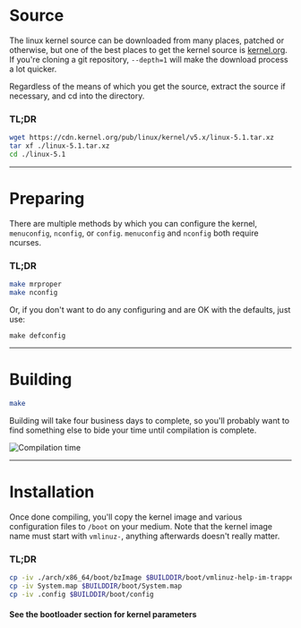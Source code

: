 # Source

The linux kernel source can be downloaded from many places, patched or otherwise, but one of the best places to get the kernel source is
[kernel.org](https://kernel.org/). If you're cloning a git repository, `--depth=1` will make the download process a lot quicker.

Regardless of the means of which you get the source, extract the source if necessary, and cd into the directory.

### TL;DR

```sh
wget https://cdn.kernel.org/pub/linux/kernel/v5.x/linux-5.1.tar.xz
tar xf ./linux-5.1.tar.xz
cd ./linux-5.1
```

---

# Preparing

There are multiple methods by which you can configure the kernel, `menuconfig`, `nconfig`, or `config`.
`menuconfig` and `nconfig` both require ncurses.

### TL;DR

```sh
make mrproper
make nconfig
```

Or, if you don't want to do any configuring and are OK with the defaults, just use:
```
make defconfig
```

---

# Building

```sh
make
```

Building will take four business days to complete, so you'll probably want to find something else to bide your time until compilation
is complete.

![Compilation time](https://imgs.xkcd.com/comics/compiling.png)

---

# Installation

Once done compiling, you'll copy the kernel image and various configuration files to `/boot` on your medium. Note that the kernel image name must start with `vmlinuz-`, anything afterwards doesn't really matter.

### TL;DR

```sh
cp -iv ./arch/x86_64/boot/bzImage $BUILDDIR/boot/vmlinuz-help-im-trapped-inside-this-machine
cp -iv System.map $BUILDDIR/boot/System.map
cp -iv .config $BUILDDIR/boot/config
```

#### See the bootloader section for kernel parameters
